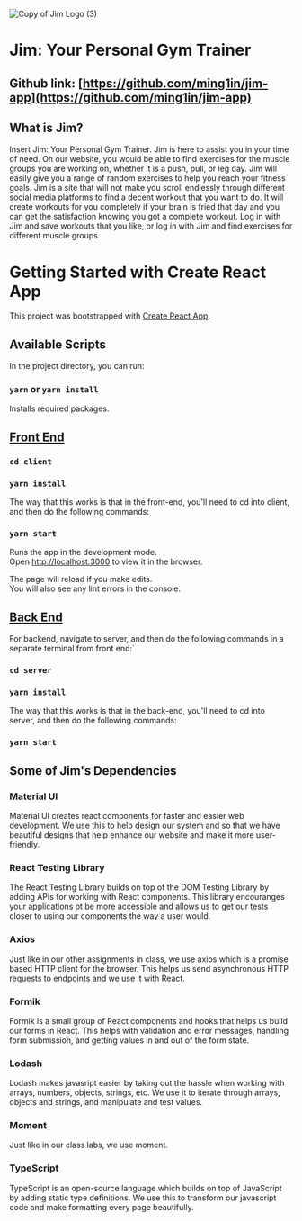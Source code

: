 ![Copy of Jim Logo (3)](https://user-images.githubusercontent.com/43584923/118383250-301a8e00-b5ca-11eb-9d15-04e3443fe8f1.png)
# Jim: Your Personal Gym Trainer

## Github link: [https://github.com/ming1in/jim-app](https://github.com/ming1in/jim-app)

## What is Jim?
Insert Jim: Your Personal Gym Trainer. Jim is here to assist you in your time of need. On our website, you would be able to find exercises for the muscle groups you are working on, whether it is a push, pull, or leg day. Jim will easily give you a range of random exercises to help you reach your fitness goals. Jim is a site that will not make you scroll endlessly through different social media platforms to find a decent workout that you want to do. It will create workouts for you completely if your brain is fried that day and you can get the satisfaction knowing you got a complete workout. Log in with Jim and save workouts that you like, or log in with Jim and find exercises for different muscle groups.

# Getting Started with Create React App

This project was bootstrapped with [Create React App](https://github.com/facebook/create-react-app).

## Available Scripts

In the project directory, you can run:

### `yarn` or `yarn install`

Installs required packages.


## [Front End](/client)
### `cd client`
### `yarn install`
The way that this works is that in the front-end, you'll need to cd into client, and then do the following commands:
### `yarn start`

Runs the app in the development mode.\
Open [http://localhost:3000](http://localhost:3000) to view it in the browser.

The page will reload if you make edits.\
You will also see any lint errors in the console.

## [Back End](/server)
For backend, navigate to server, and then do the following commands in a separate terminal from front end:`
### `cd server`
### `yarn install`
The way that this works is that in the back-end, you'll need to cd into server, and then do the following commands:
### `yarn start`

## Some of Jim's Dependencies
### Material UI
Material UI creates react components for faster and easier web development. We use this to help design our system and so that we have beautiful designs that help enhance our website and make it more user-friendly.
### React Testing Library
The React Testing Library builds on top of the DOM Testing Library by adding APIs for working with React components. This library encouranges your applications ot be more accessible and allows us to get our tests closer to using our components the way a user would. 
### Axios
Just like in our other assignments in class, we use axios which is a promise based HTTP client for the browser. This helps us send asynchronous HTTP requests to endpoints and we use it with React. 
### Formik
Formik is a small group of React components and hooks that helps us build our forms in React. This helps with validation and error messages, handling form submission, and getting values in and out of the form state. 
### Lodash
Lodash makes javasript easier by taking out the hassle when working with arrays, numbers, objects, strings, etc. We use it to iterate through arrays, objects and strings, and manipulate and test values.
### Moment
Just like in our class labs, we use moment. 
### TypeScript
TypeScript is an open-source language which builds on top of JavaScript by adding static type definitions. We use this to transform our javascript code and make formatting every page beautifully. 
